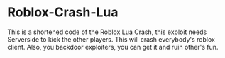 # Roblox-Crash-Lua
This is a shortened code of the Roblox Lua Crash, this exploit needs Serverside to kick the other players. This will crash everybody's roblox client. Also, you backdoor exploiters, you can get it and ruin other's fun.
